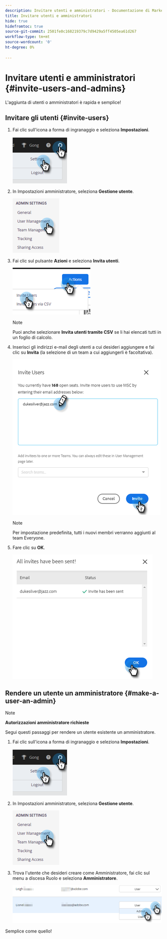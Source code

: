 ```yaml
---
description: Invitare utenti e amministratori - Documentazione di Marketo - Documentazione del prodotto
title: Invitare utenti e amministratori
hide: true
hidefromtoc: true
source-git-commit: 2501fe0c168219379c7d9429a5ff4505ea61d267
workflow-type: tm+mt
source-wordcount: '0'
ht-degree: 0%

---
```


# Invitare utenti e amministratori {#invite-users-and-admins}

L&#39;aggiunta di utenti o amministratori è rapida e semplice!

## Invitare gli utenti {#invite-users}

1. Fai clic sull&#39;icona a forma di ingranaggio e seleziona **Impostazioni**.

   ![](assets/invite-users-and-admins-1.png)

1. In Impostazioni amministratore, seleziona **Gestione utente**.

   ![](assets/invite-users-and-admins-2.png)

1. Fai clic sul pulsante **Azioni** e seleziona **Invita utenti**.

   ![](assets/invite-users-and-admins-3.png)

   >[!NOTE]
   >
   >Puoi anche selezionare **Invita utenti tramite CSV** se li hai elencati tutti in un foglio di calcolo.

1. Inserisci gli indirizzi e-mail degli utenti a cui desideri aggiungere e fai clic su **Invita** (la selezione di un team a cui aggiungerli è facoltativa).

   ![](assets/invite-users-and-admins-4.png)

   >[!NOTE]
   >
   >Per impostazione predefinita, tutti i nuovi membri verranno aggiunti al team Everyone.

1. Fare clic su **OK**.

   ![](assets/invite-users-and-admins-5.png)

## Rendere un utente un amministratore {#make-a-user-an-admin}

>[!NOTE]
>
>**Autorizzazioni amministratore richieste**

Segui questi passaggi per rendere un utente esistente un amministratore.

1. Fai clic sull&#39;icona a forma di ingranaggio e seleziona **Impostazioni**.

   ![](assets/invite-users-and-admins-6.png)

1. In Impostazioni amministratore, seleziona **Gestione utente**.

   ![](assets/invite-users-and-admins-7.png)

1. Trova l&#39;utente che desideri creare come Amministratore, fai clic sul menu a discesa Ruolo e seleziona **Amministratore**.

   ![](assets/invite-users-and-admins-8.png)

Semplice come quello!
